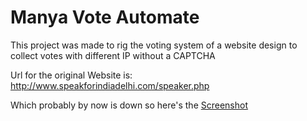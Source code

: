 # Manya Vote Automate
This project was made to rig the voting system of a website design to collect votes with different IP without a CAPTCHA

Url for the original Website is: http://www.speakforindiadelhi.com/speaker.php

Which probably by now is down so here's the [Screenshot](screencapture-speakforindiadelhi-speaker-php-2020-04-19-00_01_14.png)
